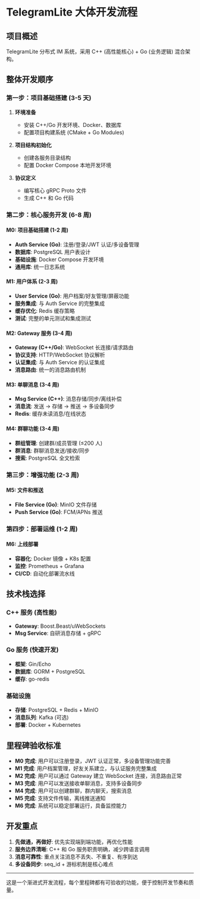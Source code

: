 # TelegramLite 大体开发流程

## 项目概述

TelegramLite 分布式 IM 系统，采用 C++ (高性能核心) + Go (业务逻辑) 混合架构。

## 整体开发顺序

### 第一步：项目基础搭建 (3-5 天)

1. **环境准备**

   - 安装 C++/Go 开发环境、Docker、数据库
   - 配置项目构建系统 (CMake + Go Modules)

2. **项目结构初始化**

   - 创建各服务目录结构
   - 配置 Docker Compose 本地开发环境

3. **协议定义**
   - 编写核心 gRPC Proto 文件
   - 生成 C++ 和 Go 代码

### 第二步：核心服务开发 (6-8 周)

#### M0: 项目基础搭建 (1-2 周)

- **Auth Service (Go)**: 注册/登录/JWT 认证/多设备管理
- **数据库**: PostgreSQL 用户表设计
- **基础设施**: Docker Compose 开发环境
- **通用库**: 统一日志系统

#### M1: 用户体系 (2-3 周)

- **User Service (Go)**: 用户档案/好友管理/屏蔽功能
- **服务集成**: 与 Auth Service 的完整集成
- **缓存优化**: Redis 缓存策略
- **测试**: 完整的单元测试和集成测试

#### M2: Gateway 服务 (3-4 周)

- **Gateway (C++/Go)**: WebSocket 长连接/请求路由
- **协议支持**: HTTP/WebSocket 协议解析
- **认证集成**: 与 Auth Service 的认证集成
- **消息路由**: 统一的消息路由机制

#### M3: 单聊消息 (3-4 周)

- **Msg Service (C++)**: 消息存储/同步/离线补偿
- **消息流**: 发送 → 存储 → 推送 → 多设备同步
- **Redis**: 缓存未读消息/在线状态

#### M4: 群聊功能 (3-4 周)

- **群组管理**: 创建群/成员管理 (≤200 人)
- **群消息**: 群聊消息发送/接收/同步
- **搜索**: PostgreSQL 全文检索

### 第三步：增强功能 (2-3 周)

#### M5: 文件和推送

- **File Service (Go)**: MinIO 文件存储
- **Push Service (Go)**: FCM/APNs 推送

### 第四步：部署运维 (1-2 周)

#### M6: 上线部署

- **容器化**: Docker 镜像 + K8s 配置
- **监控**: Prometheus + Grafana
- **CI/CD**: 自动化部署流水线

## 技术栈选择

### C++ 服务 (高性能)

- **Gateway**: Boost.Beast/uWebSockets
- **Msg Service**: 自研消息存储 + gRPC

### Go 服务 (快速开发)

- **框架**: Gin/Echo
- **数据库**: GORM + PostgreSQL
- **缓存**: go-redis

### 基础设施

- **存储**: PostgreSQL + Redis + MinIO
- **消息队列**: Kafka (可选)
- **部署**: Docker + Kubernetes

## 里程碑验收标准

- **M0 完成**: 用户可以注册登录，JWT 认证正常，多设备管理功能完善
- **M1 完成**: 用户档案管理，好友关系建立，与认证服务完整集成
- **M2 完成**: 用户可以通过 Gateway 建立 WebSocket 连接，消息路由正常
- **M3 完成**: 用户可以发送接收单聊消息，支持多设备同步
- **M4 完成**: 用户可以创建群聊，群内聊天，搜索消息
- **M5 完成**: 支持文件传输，离线推送通知
- **M6 完成**: 系统可以稳定部署运行，具备监控能力

## 开发重点

1. **先做通，再做好**: 优先实现端到端功能，再优化性能
2. **服务边界清晰**: C++ 和 Go 服务职责明确，减少跨语言调用
3. **消息可靠性**: 重点关注消息不丢失、不重复、有序到达
4. **多设备同步**: seq_id + 游标机制是核心难点

---

这是一个渐进式开发流程，每个里程碑都有可验收的功能，便于控制开发节奏和质量。
